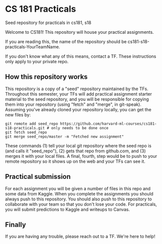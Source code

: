 # CS 181 Practicals
Seed repository for practicals in cs181, s18

Welcome to CS181! This repository will house your practical assignments.

If you are reading this, the name of the repository should be 
cs181-s18-practicals-YourTeamName. 

If you don't know what any of this means, contact a TF. These instructions only apply to your private repo.

## How this repository works
This repository is a copy of a "seed" repository maintained by the TFs. 
Throughout this semester, your TFs will add practical assignment starter
material to the seed repository, and you will be responsible for copying them into your repository (using "fetch" and "merge", in git-speak). Assuming you've already cloned your repository locally, you can get the new files by:
```
git remote add seed_repo https://github.com/harvard-ml-courses/cs181-s18-practicals.git # only needs to be done once
git fetch seed_repo
git merge seed_repo/master -m "Fetched new assignment"
```
These commands (1) tell your local git repository where the seed repo is (and calls it "seed_repo"), (2) gets that repo from github.com, and (3) merges it with your local files. A final, fourth, step would be to push to your remote repository so it shows up on the web and your TFs can see it.

## Practical submission
For each assignment you will be given a number of files in this repo and some
data from Kaggle. When you complete the assignments you should always push to this repository. You should also push to this repository to collaborate with your team so that you don't lose your code. For practicals, you will submit predictions to Kaggle and writeups to Canvas.

## Finally
If you are having any trouble, please reach out to a TF. We're here to help!
